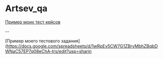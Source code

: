 # Artsev_qa
[Пример моих тест кейсов](https://docs.google.com/spreadsheets/d/1MJBIevmcH2bLl4nzSZZVwLzLqVY3RnUG43ENKcyQtIU/edit?usp=sharing)

--

[Пример моего тестового задания](https://docs.google.com/spreadsheets/d/1wRpEv5CW7G1ZBryMbhZBqbDWNaC57EP7q08eChA-trs/edit?usp=sharin